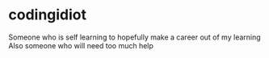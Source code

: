 # codingidiot
Someone who is self learning to hopefully make a career out of my learning
Also someone who will need too much help
